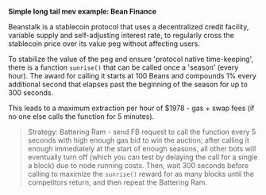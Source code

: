 **Simple long tail mev example: Bean Finance**

Beanstalk is a stablecoin protocol that uses a decentralized credit facility, variable supply and self-adjusting interest rate, to
regularly cross the stablecoin price over its value peg without affecting users.

To stabilize the value of the peg and ensure 'protocol native time-keeping', there is a function `sunrise()` that can be called once a 'season' (every hour). The award for calling it starts at 100 Beans and compounds 1% every additional second that elapses past the beginning of the season for up to 300 seconds. 

This leads to a maximum extraction per hour of $1978 - gas + swap fees (if no one else calls the function for 5 minutes). 

> Strategy: Battering Ram - send FB request to call the function every 5 seconds with high enough gas bid to win the auction; after calling it enough immediately at the start of enough seasons, all other bots will eventually turn off (which you can test by delaying the call for a single a block) due to node running costs. Then, wait 300 seconds before calling to maximize the `sunrise()` reward for as many blocks until the competitors return, and then repeat the Battering Ram. 
